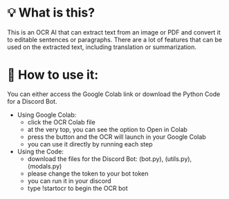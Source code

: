 # 💡 What is this?
This is an OCR AI that can extract text from an image or PDF and convert it to editable sentences or paragraphs. There are a lot of features that can be used on the extracted text, including translation or summarization.

# 📝 How to use it:
You can either access the Google Colab link or download the Python Code for a Discord Bot.
- Using Google Colab:
    - click the OCR Colab file
    - at the very top, you can see the option to Open in Colab
    - press the button and the OCR will launch in your Google Colab
    - you can use it directly by running each step 
- Using the Code:
    - download the files for the Discord Bot: (bot.py), (utils.py), (modals.py)
    - please change the token to your bot token
    - you can run it in your discord
    - type !startocr to begin the OCR bot
